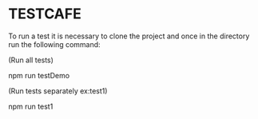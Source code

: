 # TESTCAFE

To run a test it is necessary to clone the project and once in the directory run the following command:

(Run all tests)

npm run testDemo

(Run tests separately ex:test1)

npm run test1
